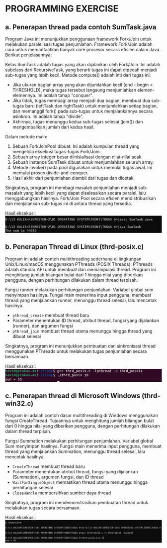 # PROGRAMMING EXERCISE

## a. Penerapan thread pada contoh SumTask.java 
Program Java ini menunjukkan penggunaan framework Fork/Join untuk melakukan paralelisasi tugas penjumlahan. Framework Fork/Join adalah cara untuk memanfaatkan banyak core prosesor secara efisien dalam Java. Berikut penjelasannya:

Kelas SumTask adalah tugas yang akan dijalankan oleh Fork/Join. Ini adalah subclass dari RecursiveTask, yang berarti tugas ini dapat dipecah menjadi sub-tugas yang lebih kecil. Metode compute() adalah inti dari tugas ini:
- Jika ukuran bagian array yang akan dijumlahkan kecil (end - begin < THRESHOLD), maka tugas tersebut langsung menjumlahkan elemen-elemennya. Ini adalah tahap "conquer".
- Jika tidak, tugas membagi array menjadi dua bagian, membuat dua sub-tugas baru (leftTask dan rightTask) untuk menjumlahkan setiap bagian, dan memanggil fork() pada sub-tugas untuk menjalankannya secara asinkron. Ini adalah tahap "divide".
- Akhirnya, tugas menunggu kedua sub-tugas selesai (join()) dan mengembalikan jumlah dari kedua hasil.

Dalam metode main:
1. Sebuah ForkJoinPool dibuat. Ini adalah kumpulan thread yang mengelola eksekusi tugas-tugas Fork/Join.
2. Sebuah array integer besar diinisialisasi dengan nilai-nilai acak.
3. Sebuah instance SumTask dibuat untuk menjumlahkan seluruh array.
4. Metode invoke() pada pool digunakan untuk memulai tugas awal. Ini memulai proses divide-and-conquer.
5. Hasil akhir dari penjumlahan diambil dari tugas dan dicetak.

Singkatnya, program ini membagi masalah penjumlahan menjadi sub-masalah yang lebih kecil yang dapat diselesaikan secara paralel, lalu menggabungkan hasilnya. Fork/Join Pool secara efisien mendistribusikan dan menjalankan sub-tugas ini di antara thread yang tersedia.

Hasil eksekusi:  
![Hasil SumTask Java](https://github.com/Havidrosihandanu/SisOp-2025/raw/main/week-7/sumTaskJava.png)  

## b. Penerapan Thread di Linux (thrd-posix.c) 
Program ini adalah contoh multithreading sederhana di lingkungan Unix/Linux/macOS menggunakan PThreads (POSIX Threads). PThreads adalah standar API untuk membuat dan memanipulasi thread. Program ini menghitung jumlah bilangan bulat dari 1 hingga nilai yang diberikan pengguna, dengan perhitungan dilakukan dalam thread terpisah.

Fungsi runner melakukan perhitungan penjumlahan. Variabel global sum menyimpan hasilnya. Fungsi main menerima input pengguna, membuat thread yang menjalankan runner, menunggu thread selesai, lalu mencetak hasilnya.

- `pthread_create` membuat thread baru
- Parameter menentukan ID thread, atribut thread, fungsi yang dijalankan (runner), dan argumen fungsi
- `pthread_join` membuat thread utama menunggu hingga thread yang dibuat selesai

Singkatnya, program ini menunjukkan pembuatan dan sinkronisasi thread menggunakan PThreads untuk melakukan tugas penjumlahan secara bersamaan.

Hasil eksekusi:  
![Hasil Thread POSIX](https://github.com/Havidrosihandanu/SisOp-2025/raw/main/week-7/thread_posix.png)  

## c. Penerapan thread di Microsoft Windows (thrd-win32.c)
Program ini adalah contoh dasar multithreading di Windows menggunakan fungsi CreateThread. Tujuannya untuk menghitung jumlah bilangan bulat dari 0 hingga nilai yang diberikan pengguna, dengan perhitungan dilakukan dalam thread terpisah.

Fungsi Summation melakukan perhitungan penjumlahan. Variabel global Sum menyimpan hasilnya. Fungsi main menerima input pengguna, membuat thread yang menjalankan Summation, menunggu thread selesai, lalu mencetak hasilnya.

- `CreateThread` membuat thread baru
- Parameter menentukan atribut thread, fungsi yang dijalankan (Summation), argumen fungsi, dan ID thread
- `WaitForSingleObject` memastikan thread utama menunggu hingga perhitungan selesai
- `CloseHandle` membersihkan sumber daya thread

Singkatnya, program ini mendemonstrasikan pembuatan thread untuk melakukan tugas secara bersamaan.

Hasil eksekusi:  
![Hasil Thread Win32](https://github.com/Havidrosihandanu/SisOp-2025/raw/main/week-7/thread-win32.png)